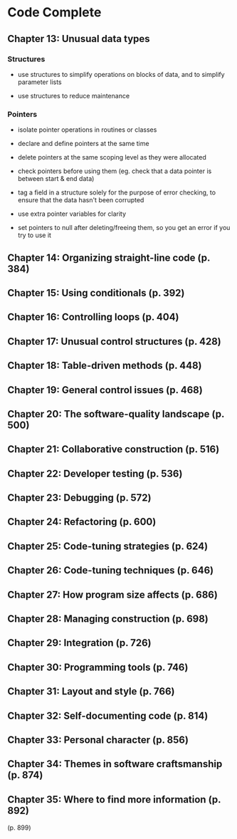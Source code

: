 # Code Complete

## Chapter 13: Unusual data types

### Structures

* use structures to simplify operations on blocks of data, and to simplify parameter lists

* use structures to reduce maintenance

### Pointers

* isolate pointer operations in routines or classes

* declare and define pointers at the same time

* delete pointers at the same scoping level as they were allocated

* check pointers before using them (eg. check that a data pointer is between start & end data)

* tag a field in a structure solely for the purpose of error checking, to ensure that the data hasn't been corrupted

* use extra pointer variables for clarity

* set pointers to null after deleting/freeing them, so you get an error if you try to use it

## Chapter 14: Organizing straight-line code (p. 384)

## Chapter 15: Using conditionals (p. 392)

## Chapter 16: Controlling loops (p. 404)

## Chapter 17: Unusual control structures (p. 428)

## Chapter 18: Table-driven methods (p. 448)

## Chapter 19: General control issues (p. 468)

## Chapter 20: The software-quality landscape (p. 500)

## Chapter 21: Collaborative construction (p. 516)

## Chapter 22: Developer testing (p. 536)

## Chapter 23: Debugging (p. 572)

## Chapter 24: Refactoring (p. 600)

## Chapter 25: Code-tuning strategies (p. 624)

## Chapter 26: Code-tuning techniques (p. 646)

## Chapter 27: How program size affects (p. 686)

## Chapter 28: Managing construction (p. 698)

## Chapter 29: Integration (p. 726)

## Chapter 30: Programming tools (p. 746)

## Chapter 31: Layout and style (p. 766)

## Chapter 32: Self-documenting code (p. 814)

## Chapter 33: Personal character (p. 856)

## Chapter 34: Themes in software craftsmanship (p. 874)

## Chapter 35: Where to find more information (p. 892)

(p. 899)
